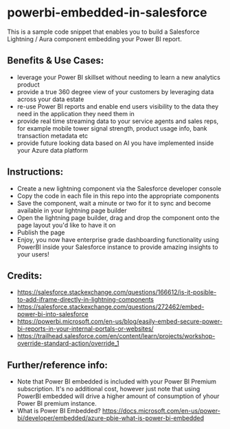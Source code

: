 # powerbi-embedded-in-salesforce

This is a sample code snippet that enables you to build a Salesforce Lightning / Aura component embedding your Power BI report.

## Benefits & Use Cases:
* leverage your Power BI skillset without needing to learn a new analytics product
* provide a true 360 degree view of your customers by leveraging data across your data estate
* re-use Power BI reports and enable end users visibility to the data they need in the application they need them in
* provide real time streaming data to your service agents and sales reps, for example mobile tower signal strength, product usage info, bank transaction metadata etc
* provide future looking data based on AI you have implemented inside your Azure data platform

## Instructions:
- Create a new lightning component via the Salesforce developer console
- Copy the code in each file in this repo into the appropriate components
- Save the component, wait a minute or two for it to sync and become available in your lightning page builder
- Open the lightning page builder, drag and drop the component onto the page layout you'd like to have it on
- Publish the page
- Enjoy, you now have enterprise grade dashboarding functionality using PowerBI inside your Salesforce instance to provide amazing insights to your users!

## Credits:
* https://salesforce.stackexchange.com/questions/166612/is-it-posible-to-add-iframe-directly-in-lightning-components
* https://salesforce.stackexchange.com/questions/272462/embed-power-bi-into-salesforce
* https://powerbi.microsoft.com/en-us/blog/easily-embed-secure-power-bi-reports-in-your-internal-portals-or-websites/
* https://trailhead.salesforce.com/en/content/learn/projects/workshop-override-standard-action/override_1


## Further/reference info:
- Note that Power BI embedded is included with your Power BI Premium subscription. It's no additional cost, however just note that using PowerBI embedded will drive a higher amount of consumption of yhour Power BI premium instance.
- What is Power BI Embedded? https://docs.microsoft.com/en-us/power-bi/developer/embedded/azure-pbie-what-is-power-bi-embedded
